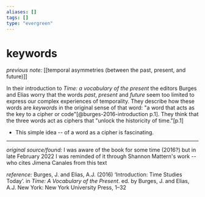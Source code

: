 ```yaml
---
aliases: []
tags: []
type: "evergreen"
---
```


# keywords

_previous note:_ [[temporal asymmetries (between the past, present, and future)]]

In their introduction to _Time: a vocabulary of the present_ the editors Burges and Elias worry that the words _past_, _present_ and _future_ seem too limited to express our complex experiences of temporality. They describe how these words are _keywords_ in the original sense of that word: "a word that acts as the key to a cipher or code"[@burges-2016-introduction p.1]. They think that the three words act as ciphers that "unlock the historicity of time."[p.1]

- This simple idea -- of a word as a cipher is fascinating.

---

_original source/found:_ I was aware of the book for some time (2016?) but in late February 2022 I was reminded of it through Shannon Mattern's work -- who cites Jimena Canales from this text

_reference:_ Burges, J. and Elias, A.J. (2016) ‘Introduction: Time Studies Today’. in _Time: A Vocabulary of the Present_. ed. by Burges, J. and Elias, A.J. New York: New York University Press, 1–32



